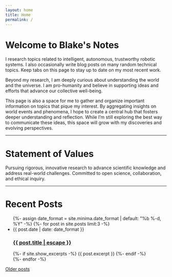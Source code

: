 ```yaml
---
layout: home
title: Home
permalink: /
---
```

# Welcome to Blake's Notes

I research topics related to intelligent, autonomous, trustworthy robotic systems. I also occasionally write blog posts on many random technical topics. Keep tabs on this page to stay up to date on my most recent work.  

Beyond my research, I am deeply curious about understanding the world and the universe. I am pro-humanity and believe in supporting ideas and efforts that advance our collective well-being.  

This page is also a space for me to gather and organize important information on topics that pique my interest. By aggregating insights on world events and phenomena, I hope to create a central hub that fosters deeper understanding and reflection. While I’m still exploring the best way to communicate these ideas, this space will grow with my discoveries and evolving perspectives. 

<hr>

# Statement of Values
Pursuing rigorous, innovative research to advance scientific knowledge and address real-world challenges. Committed to open science, collaboration, and ethical inquiry.

<hr>

# Recent Posts
<ul class="post-list">
    {%- assign date_format = site.minima.date_format | default: "%b %-d, %Y" -%}
    {%- for post in site.posts limit:3 -%}
        <li>
            <span class="post-meta">{{ post.date | date: date_format }}</span>
            <h3>
            <a class="post-link" href="{{ post.url | relative_url }}">
                {{ post.title | escape }}
            </a>
            </h3>
            {%- if site.show_excerpts -%}
            {{ post.excerpt }}
            {%- endif -%}
        </li>
    {%- endfor -%}
</ul>

<a href="/posts" class="older-posts-link">Older posts</a>
